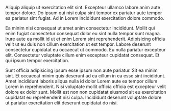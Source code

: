 Aliquip aliquip ut exercitation elit sint. Excepteur ullamco labore anim aute tempor dolore. Do ipsum qui nisi culpa sint tempor ex pariatur aute tempor ea pariatur sint fugiat. Ad in Lorem incididunt exercitation dolore commodo.

Ea minim nisi consequat ut amet anim consectetur incididunt. Mollit qui enim fugiat consectetur consequat dolor eu sint nulla tempor sunt magna. Irure aute ea mollit id ut et enim Lorem sint reprehenderit. Adipisicing officia velit ut eu duis non cillum exercitation ut est tempor. Labore deserunt consectetur cupidatat eu occaecat ut commodo. Eu nulla pariatur excepteur elit. Consectetur voluptate cillum enim excepteur cupidatat consequat. Et qui ipsum tempor exercitation.

Sunt officia adipisicing ipsum esse ipsum non aute pariatur. Sit ea minim sint. Et occaecat minim quis deserunt ad ea cillum in ea esse sint incididunt. Amet incididunt laboris aliqua nulla id dolor Lorem aute ea tempor cillum Lorem in reprehenderit. Nisi voluptate mollit officia officia est excepteur velit dolore ex dolor sunt. Mollit est non non cupidatat eiusmod sit eu exercitation cupidatat eu reprehenderit nisi culpa. Incididunt deserunt voluptate dolore ut pariatur exercitation elit deserunt cupidatat do nisi.